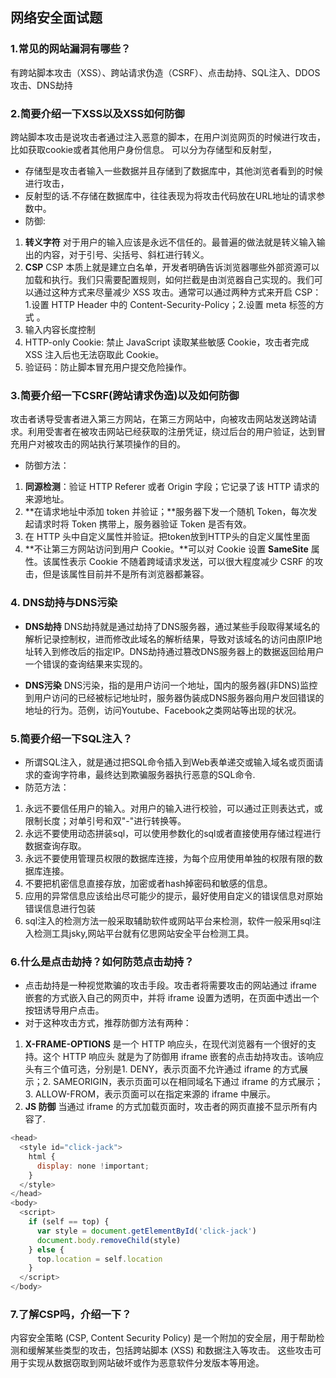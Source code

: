 ## 网络安全面试题
### 1.常见的网站漏洞有哪些？
有跨站脚本攻击（XSS）、跨站请求伪造（CSRF）、点击劫持、SQL注入、DDOS攻击、DNS劫持

### 2.简要介绍一下XSS以及XSS如何防御
跨站脚本攻击是说攻击者通过注入恶意的脚本，在用户浏览网页的时候进行攻击，比如获取cookie或者其他用户身份信息。
可以分为存储型和反射型，
+ 存储型是攻击者输入一些数据并且存储到了数据库中，其他浏览者看到的时候进行攻击，
+ 反射型的话.不存储在数据库中，往往表现为将攻击代码放在URL地址的请求参数中。
+ 防御:
1. **转义字符** 对于用户的输入应该是永远不信任的。最普遍的做法就是转义输入输出的内容，对于引号、尖括号、斜杠进行转义。
2. **CSP** CSP 本质上就是建立白名单，开发者明确告诉浏览器哪些外部资源可以加载和执行。我们只需要配置规则，如何拦截是由浏览器自己实现的。我们可以通过这种方式来尽量减少 XSS 攻击。通常可以通过两种方式来开启 CSP：1.设置 HTTP Header 中的 Content-Security-Policy；2.设置 meta 标签的方式 <meta http-equiv="Content-Security-Policy">。
3. 输入内容长度控制
4. HTTP-only Cookie: 禁止 JavaScript 读取某些敏感 Cookie，攻击者完成 XSS 注入后也无法窃取此 Cookie。
5. 验证码：防止脚本冒充用户提交危险操作。

### 3.简要介绍一下CSRF(跨站请求伪造)以及如何防御
攻击者诱导受害者进入第三方网站，在第三方网站中，向被攻击网站发送跨站请求。利用受害者在被攻击网站已经获取的注册凭证，绕过后台的用户验证，达到冒充用户对被攻击的网站执行某项操作的目的。
+ 防御方法：
1. **同源检测**：验证 HTTP Referer 或者 Origin 字段；它记录了该 HTTP 请求的来源地址。
2. **在请求地址中添加 token 并验证；**服务器下发一个随机 Token，每次发起请求时将 Token 携带上，服务器验证 Token 是否有效。
3. 在 HTTP 头中自定义属性并验证。把token放到HTTP头的自定义属性里面
4. **不让第三方网站访问到用户 Cookie。**可以对 Cookie 设置 **SameSite** 属性。该属性表示 Cookie 不随着跨域请求发送，可以很大程度减少 CSRF 的攻击，但是该属性目前并不是所有浏览器都兼容。


### 4. DNS劫持与DNS污染
+ **DNS劫持** DNS劫持就是通过劫持了DNS服务器，通过某些手段取得某域名的解析记录控制权，进而修改此域名的解析结果，导致对该域名的访问由原IP地址转入到修改后的指定IP。DNS劫持通过篡改DNS服务器上的数据返回给用户一个错误的查询结果来实现的。

+ **DNS污染**  DNS污染，指的是用户访问一个地址，国内的服务器(非DNS)监控到用户访问的已经被标记地址时，服务器伪装成DNS服务器向用户发回错误的地址的行为。范例，访问Youtube、Facebook之类网站等出现的状况。


### 5.简要介绍一下SQL注入？
+ 所谓SQL注入，就是通过把SQL命令插入到Web表单递交或输入域名或页面请求的查询字符串，最终达到欺骗服务器执行恶意的SQL命令.
+ 防范方法：
1. 永远不要信任用户的输入。对用户的输入进行校验，可以通过正则表达式，或限制长度；对单引号和双"-"进行转换等。
2. 永远不要使用动态拼装sql，可以使用参数化的sql或者直接使用存储过程进行数据查询存取。
3. 永远不要使用管理员权限的数据库连接，为每个应用使用单独的权限有限的数据库连接。
4. 不要把机密信息直接存放，加密或者hash掉密码和敏感的信息。
5. 应用的异常信息应该给出尽可能少的提示，最好使用自定义的错误信息对原始错误信息进行包装
6. sql注入的检测方法一般采取辅助软件或网站平台来检测，软件一般采用sql注入检测工具jsky,网站平台就有亿思网站安全平台检测工具。

### 6.什么是点击劫持？如何防范点击劫持？
+ 点击劫持是一种视觉欺骗的攻击手段。攻击者将需要攻击的网站通过 iframe 嵌套的方式嵌入自己的网页中，并将 iframe 设置为透明，在页面中透出一个按钮诱导用户点击。
+ 对于这种攻击方式，推荐防御方法有两种：
1. **X-FRAME-OPTIONS** 是一个 HTTP 响应头，在现代浏览器有一个很好的支持。这个 HTTP 响应头 就是为了防御用 iframe 嵌套的点击劫持攻击。该响应头有三个值可选，分别是1. DENY，表示页面不允许通过 iframe 的方式展示；2. SAMEORIGIN，表示页面可以在相同域名下通过 iframe 的方式展示； 3. ALLOW-FROM，表示页面可以在指定来源的 iframe 中展示。
2. **JS 防御** 当通过 iframe 的方式加载页面时，攻击者的网页直接不显示所有内容了.
```javascript
<head>
  <style id="click-jack">
    html {
      display: none !important;
    }
  </style>
</head>
<body>
  <script>
    if (self == top) {
      var style = document.getElementById('click-jack')
      document.body.removeChild(style)
    } else {
      top.location = self.location
    }
  </script>
</body>
```

### 7.了解CSP吗，介绍一下？
内容安全策略 (CSP, Content Security Policy) 是一个附加的安全层，用于帮助检测和缓解某些类型的攻击，包括跨站脚本 (XSS) 和数据注入等攻击。 这些攻击可用于实现从数据窃取到网站破坏或作为恶意软件分发版本等用途。
